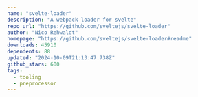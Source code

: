 ```yaml
---
name: "svelte-loader"
description: "A webpack loader for svelte"
repo_url: "https://github.com/sveltejs/svelte-loader"
author: "Nico Rehwaldt"
homepage: "https://github.com/sveltejs/svelte-loader#readme"
downloads: 45910
dependents: 88
updated: "2024-10-09T21:13:47.738Z"
github_stars: 600
tags: 
  - tooling
  - preprocessor
---
```

